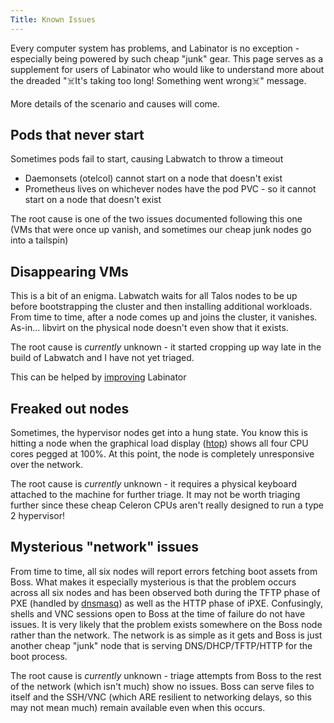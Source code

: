 ```yaml
---
Title: Known Issues
---
```


Every computer system has problems, and Labinator is no exception - especially being powered by such cheap "junk" gear.
This page serves as a supplement for users of Labinator who would like to understand more about the dreaded "☠️It's taking too long! Something went wrong☠️" message.

More details of the scenario and causes will come.

## Pods that never start
Sometimes pods fail to start, causing Labwatch to throw a timeout
* Daemonsets (otelcol) cannot start on a node that doesn't exist
* Prometheus lives on whichever nodes have the pod PVC - so it cannot start on a node that doesn't exist

The root cause is one of the two issues documented following this one (VMs that were once up vanish, and sometimes our cheap junk nodes go into a tailspin)

## Disappearing VMs
This is a bit of an enigma.
Labwatch waits for all Talos nodes to be up before bootstrapping the cluster and then installing additional workloads.
From time to time, after a node comes up and joins the cluster, it vanishes.
As-in... libvirt on the physical node doesn't even show that it exists.

The root cause is *currently* unknown - it started cropping up way late in the build of Labwatch and I have not yet triaged.

This can be helped by [improving](/docs/improve/#vm-resilience) Labinator

## Freaked out nodes
Sometimes, the hypervisor nodes get into a hung state.
You know this is hitting a node when the graphical load display ([htop](https://htop.dev/)) shows all four CPU cores pegged at 100%.
At this point, the node is completely unresponsive over the network.

The root cause is *currently* unknown - it requires a physical keyboard attached to the machine for further triage.
It may not be worth triaging further since these cheap Celeron CPUs aren't really designed to run a type 2 hypervisor!

## Mysterious "network" issues
From time to time, all six nodes will report errors fetching boot assets from Boss.
What makes it especially mysterious is that the problem occurs across all six nodes and has been observed both during the TFTP phase of PXE (handled by [dnsmasq](https://en.wikipedia.org/wiki/Dnsmasq)) as well as the HTTP phase of iPXE.
Confusingly, shells and VNC sessions open to Boss at the time of failure do not have issues.
It is very likely that the problem exists somewhere on the Boss node rather than the network.
The network is as simple as it gets and Boss is just another cheap "junk" node that is serving DNS/DHCP/TFTP/HTTP for the boot process.

The root cause is *currently* unknown - triage attempts from Boss to the rest of the network (which isn't much) show no issues.
Boss can serve files to itself and the SSH/VNC (which ARE resilient to networking delays, so this may not mean much) remain available even when this occurs.